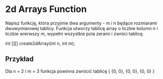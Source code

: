 # 2d Arrays Function
Napisz funkcję, która przyjmie dwa argumenty - m i n będące rozmiarami dwuwymiarowej tablicy.
Funkcja utworzy tablicę array o liczbie kolumn n i liczbie wierwszy m, wypełni wszystkie pola zerami i zwróci tablicę.

int [][] create2dArray(int n, int m);

## Przykład
Dla n = 2 i m = 3 funkcja powinna zwrócić tablicę
{
    {0, 0},
    {0, 0},
    {0, 0}
}
